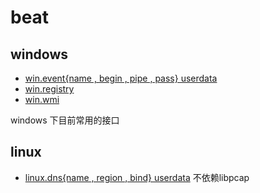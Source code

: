 # beat

## windows
- [win.event{name , begin , pipe , pass} userdata](https://github.com/rock-go/rock-beat-go/tree/master/windows) 
- [win.registry](https://github.com/rock-go/rock-beat-go/tree/master/windows) 
- [win.wmi](https://github.com/rock-go/rock-beat-go/tree/master/windows) 

windows 下目前常用的接口

## linux

- [linux.dns{name , region , bind} userdata](https://github.com/rock-go/rock-beat-go/tree/master/linux) 不依赖libpcap
